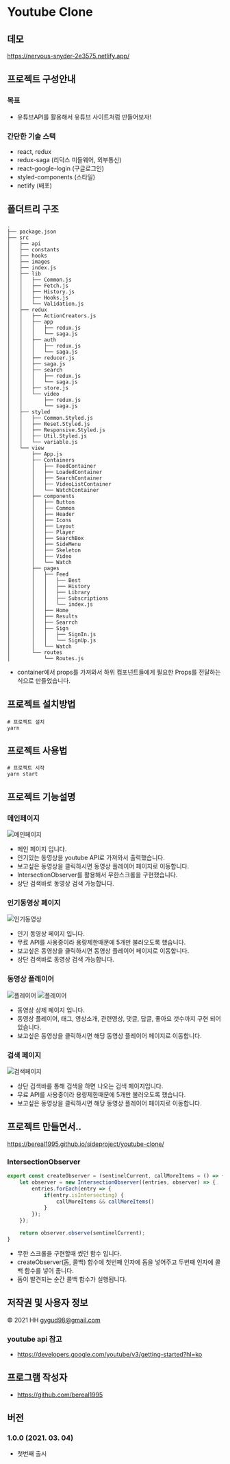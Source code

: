 # Youtube Clone

## 데모
https://nervous-snyder-2e3575.netlify.app/

## 프로젝트 구성안내
### 목표
- 유튜브API를 활용해서 유튜브 사이트처럼 만들어보자!
### 간단한 기술 스택
- react, redux
- redux-saga (리덕스 미들웨어, 외부통신)
- react-google-login (구글로그인)
- styled-components (스타일)
- netlify (배포)

## 폴더트리 구조
```text
.
├── package.json
├── src
│   ├── api
│   ├── constants
│   ├── hooks
│   ├── images
│   ├── index.js
│   ├── lib
│   │   ├── Common.js
│   │   ├── Fetch.js
│   │   ├── History.js
│   │   ├── Hooks.js
│   │   └── Validation.js
│   ├── redux
│   │   ├── ActionCreators.js
│   │   ├── app
│   │   │   ├── redux.js
│   │   │   └── saga.js
│   │   ├── auth
│   │   │   ├── redux.js
│   │   │   └── saga.js
│   │   ├── reducer.js
│   │   ├── saga.js
│   │   ├── search
│   │   │   ├── redux.js
│   │   │   └── saga.js
│   │   ├── store.js
│   │   └── video
│   │       ├── redux.js
│   │       └── saga.js
│   ├── styled
│   │   ├── Common.Styled.js
│   │   ├── Reset.Styled.js
│   │   ├── Responsive.Styled.js
│   │   ├── Util.Styled.js
│   │   └── variable.js
│   └── view
│       ├── App.js
│       ├── Containers
│       │   ├── FeedContainer
│       │   ├── LoadedContainer
│       │   ├── SearchContainer
│       │   ├── VideoListContainer
│       │   └── WatchContainer
│       ├── components
│       │   ├── Button
│       │   ├── Common
│       │   ├── Header
│       │   ├── Icons
│       │   ├── Layout
│       │   ├── Player
│       │   ├── SearchBox
│       │   ├── SideMenu
│       │   ├── Skeleton
│       │   ├── Video
│       │   └── Watch
│       ├── pages
│       │   ├── Feed
│       │   │   ├── Best
│       │   │   ├── History
│       │   │   ├── Library
│       │   │   ├── Subscriptions
│       │   │   └── index.js
│       │   ├── Home
│       │   ├── Results
│       │   ├── Searrch
│       │   ├── Sign
│       │   │   ├── SignIn.js
│       │   │   └── SignUp.js
│       │   └── Watch
│       └── routes
│           └── Routes.js
```
- container에서 props를 가져와서 하위 컴포넌트들에게 필요한 Props를 전달하는 식으로 만들었습니다.

## 프로젝트 설치방법
```shell
# 프로젝트 설치
yarn
```

## 프로젝트 사용법
```shell
# 프로젝트 시작
yarn start
```

## 프로젝트 기능설명
### 메인페이지
![메인페이지](./readme_images/youtube_home.png)
- 메인 페이지 입니다.
- 인기있는 동영상을 youtube API로 가져와서 출력했습니다.
- 보고싶은 동영상을 클릭하시면 동영상 플레이어 페이지로 이동합니다.
- IntersectionObserver를 활용해서 무한스크롤을 구현했습니다.
- 상단 검색바로 동영상 검색 가능합니다.
### 인기동영상 페이지
![인기동영상](./readme_images/youtube_best.png)
- 인기 동영상 페이지 입니다.
- 무료 API를 사용중이라 용량제한때문에 5개만 불러오도록 했습니다.
- 보고싶은 동영상을 클릭하시면 동영상 플레이어 페이지로 이동합니다.
- 상단 검색바로 동영상 검색 가능합니다.
### 동영상 플레이어
![플레이어](./readme_images/youtube_player01.png)
![플레이어](./readme_images/youtube_player02.png)
- 동영상 상제 페이지 입니다.
- 동영상 플레이어, 태그, 영상소개, 관련영상, 댓글, 답글, 좋아요 갯수까지 구현 되어있습니다.
- 보고싶은 동영상을 클릭하시면 해당 동영상 플레이어 페이지로 이동합니다. 
### 검색 페이지
![검색페이지](./readme_images/youtube_search.png)
- 상단 검색바를 통해 검색을 하면 나오는 검색 페이지입니다.
- 무료 API를 사용중이라 용량제한때문에 5개만 불러오도록 했습니다.
- 보고싶은 동영상을 클릭하시면 해당 동영상 플레이어 페이지로 이동합니다.


## 프로젝트 만들면서..
https://bereal1995.github.io/sideproject/youtube-clone/

### IntersectionObserver
```javascript
export const createObserver = (sentinelCurrent, callMoreItems = () => {}) => {
    let observer = new IntersectionObserver((entries, observer) => {
        entries.forEach(entry => {
            if(entry.isIntersecting) {
                callMoreItems && callMoreItems()
            }
        });
    });

    return observer.observe(sentinelCurrent);
}
```
- 무한 스크롤을 구현할때 썼던 함수 입니다.
- createObserver(돔, 콜백) 함수에 첫번째 인자에 돔을 넣어주고 두번째 인자에 콜백 함수를 넣어 줍니다.
- 돔이 발견되는 순간 콜백 함수가 실행됩니다.

## 저작권 및 사용자 정보
© 2021 HH gygud98@gmail.com  
### youtube api 참고
- https://developers.google.com/youtube/v3/getting-started?hl=ko


## 프로그램 작성자
- https://github.com/bereal1995

## 버전
### 1.0.0 (2021. 03. 04)
- 첫번째 출시